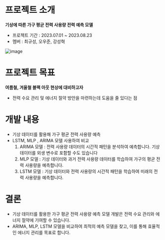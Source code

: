 # 프로젝트 소개

**기상에 따른 가구 평균 전력 사용량 전력 예측 모델**
- 프로젝트 기간 : 2023.07.01 ~ 2023.08.23
- 멤버 : 최규성, 오우준, 강성혁
  
![image](https://github.com/Choi9912/AI_power-usage/assets/76863081/1a761fc7-c03b-4c13-ad76-6c69bff87dc3)

# 프로젝트 목표
**여름철, 겨울철 블랙 아웃 현상에 대비하고자**
- 전력 수요 관리 및 에너지 절약 방안을 마련하는데 도움을 줄 있다는 점 


# 개발 내용
- 기상 데이터를 활용해 가구 평균 전력 사용량 예측
- LSTM, MLP , ARIMA 모델 사용하여 비교
  1. ARIMA 모델 : 전력 사용량 데이터의 시간적 패턴을 분석하여 예측합니다. 기상 데이터를 외생 변수로 포함할 수도 있습니다 
  2. MLP 모델 : 기상 데이터와 과거 전력 사용량 데이터를 학습하여 가구의 평균 전력 사용량을 예측합니다.
  3. LSTM 모델 : 기상 데이터와 전력 사용량의 시간적 패턴을 학습하여 미래의 전력 사용량을 예측합니다.

# 결론
- 기상 데이터를 활용한 가구 평균 전력 사용량 예측 모델 개발은 전력 수요 관리와 에너지 절약에 기여할 수 있습니다. 
- ARIMA, MLP, LSTM 모델을 비교하여 최적의 예측 모델을 찾고, 이를 통해 효율적인 에너지 관리를 목표로 합니다.
